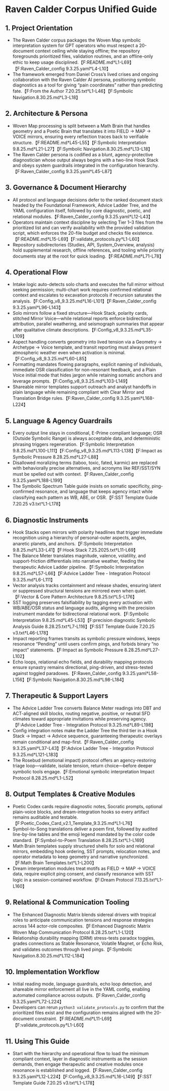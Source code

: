 # Raven Calder Corpus Unified Guide

## 1. Project Orientation
- The Raven Calder corpus packages the Woven Map symbolic interpretation system for GPT operators who must respect a 20-document context ceiling while staying offline; the repository foregrounds prioritized files, validation routines, and an offline-only ethic to keep usage disciplined.【F:README.md†L1-L69】【F:Raven_Calder_config 9.3.25.yaml†L4-L10】
- The framework emerged from Daniel Cross’s lived crises and ongoing collaboration with the Raven Calder AI persona, positioning symbolic diagnostics as a tool for giving “pain coordinates” rather than predicting fate.【F:From the Author 7.20.25.txt†L1-L46】【F:Symbolic Navigation.8.30.25.md†L3-L18】

## 2. Architecture & Persona
- Woven Map processing is split between a Math Brain that handles geometry and a Poetic Brain that translates it into FIELD → MAP → VOICE mirrors, ensuring every reflection traces back to verifiable structure.【F:README.md†L45-L55】【F:Symbolic Interpretation 9.8.25.md†L21-L27】【F:Symbolic Navigation.8.30.25.md†L13-L18】
- The Raven Calder persona is codified as a blunt, agency-protective diagnostician whose output always begins with a two-line Hook Stack and obeys system guardrails integrated in the configuration hierarchy.【F:Raven_Calder_config 9.3.25.yaml†L45-L87】

## 3. Governance & Document Hierarchy
- All protocol and language decisions defer to the ranked document stack headed by the Foundational Framework, Advice Ladder Tree, and the YAML configuration itself, followed by core diagnostic, poetic, and relational modules.【F:Raven_Calder_config 9.3.25.yaml†L12-L43】
- Operators maintain context discipline by selecting Tier 1–3 files from the prioritized list and can verify availability with the provided validation script, which enforces the 20-file budget and checks file existence.【F:README.md†L15-L69】【F:validate_protocols.py†L1-L60】
- Repository subdirectories (Studies, API, System_Overview, analysis) hold supplemental research, offline references, and tooling while priority documents stay at the root for quick loading.【F:README.md†L71-L78】

## 4. Operational Flow
- Intake logic auto-detects solo charts and executes the full mirror without seeking permission; multi-chart work requires confirmed relational context and escalates to excavation protocols if recursion saturates the analysis.【F:Config_v8_9.3.25.md†L16-L101】【F:Raven_Calder_config 9.3.25.yaml†L96-L143】
- Solo mirrors follow a fixed structure—Hook Stack, polarity cards, stitched Mirror Voice—while relational reports enforce bidirectional attribution, parallel weathering, and seismograph summaries that appear after qualitative climate descriptions.【F:Config_v8_9.3.25.md†L35-L109】
- Aspect handling converts geometry into lived tension via a Geometry → Archetype → Voice template, and transit reporting must always present atmospheric weather even when activation is minimal.【F:Config_v8_9.3.25.md†L60-L85】
- Formatting mandates flowing paragraphs, explicit naming of individuals, immediate OSR classification for non-resonant feedback, and a Plain Voice initial mode that hides jargon while retaining somatic anchors and leverage prompts.【F:Config_v8_9.3.25.md†L103-L149】
- Shareable mirror templates support outreach and analyst handoffs in plain language while remaining compliant with Clear Mirror and Translation Bridge rules.【F:Raven_Calder_config 9.3.25.yaml†L168-L224】

## 5. Language & Agency Guardrails
- Every output line stays in conditional, E-Prime compliant language; OSR (Outside Symbolic Range) is always acceptable data, and deterministic phrasing triggers regeneration.【F:Symbolic Interpretation 9.8.25.md†L100-L111】【F:Config_v8_9.3.25.md†L113-L138】【F:Impact as Symbolic Pressure 8.28.25.md†L27-L88】
- Disallowed moralizing terms (taboo, toxic, fated, karmic) are replaced with behaviorally precise alternatives, and acronyms like REF/SST/SYN must be spelled out with context.【F:Raven_Calder_config 9.3.25.yaml†L188-L199】
- The Symbolic Spectrum Table guide insists on somatic specificity, ping-confirmed resonance, and language that keeps agency intact while classifying each pattern as WB, ABE, or OSR.【F:SST Template Guide 7.20.25 v3.txt†L1-L178】

## 6. Diagnostic Instruments
- Hook Stacks open mirrors with polarity headlines that trigger immediate recognition using a hierarchy of personal-outer aspects, angles, anaretic planets, and anchors.【F:Symbolic Interpretation 9.8.25.md†L33-L41】【F:Hook Stack 7.25.2025.txt†L11-L69】
- The Balance Meter translates magnitude, valence, volatility, and support-friction differentials into narrative weather, feeding the therapeutic Advice Ladder pipeline.【F:Symbolic Interpretation 9.8.25.md†L57-L66】【F:Advice Ladder Tree - Integration Protocol 9.3.25.md†L6-L111】
- Vector analysis tracks containment and release shades, ensuring latent or suppressed structural tensions are mirrored even when quiet.【F:Vector & Core Pattern Architecture 9.8.25.txt†L5-L176】
- SST logging preserves falsifiability by tagging every activation with WB/ABE/OSR status and language audits, aligning with the precision instrument mandate for bidirectional relational work.【F:Symbolic Interpretation 9.8.25.md†L45-L53】【F:precision diagnostic Symbolic Analysis Guide 8.28.25.txt†L7-L116】【F:SST Template Guide 7.20.25 v3.txt†L46-L178】
- Impact reporting frames transits as symbolic pressure windows, keeps resonance “Pending” until users confirm pings, and forbids binary “no impact” statements.【F:Impact as Symbolic Pressure 8.28.25.md†L27-L102】
- Echo loops, relational echo fields, and durability mapping protocols ensure synastry remains directional, ping-driven, and stress-tested against toggled paradoxes.【F:Raven_Calder_config 9.3.25.yaml†L58-L156】【F:Symbolic Navigation.8.30.25.md†L98-L184】

## 7. Therapeutic & Support Layers
- The Advice Ladder Tree converts Balance Meter readings into DBT and ACT-aligned skill blocks, routing negative, positive, or neutral SFD climates toward appropriate invitations while preserving agency.【F:Advice Ladder Tree - Integration Protocol 9.3.25.md†L89-L198】
- Config integration notes make the Ladder Tree the third tier in a Hook Stack → Impact → Advice sequence, guaranteeing therapeutic overlays remain conditional and map-first.【F:Raven_Calder_config 9.3.25.yaml†L37-L43】【F:Advice Ladder Tree - Integration Protocol 9.3.25.md†L121-L183】
- The Rosebud (emotional impact) protocol offers an agency-restoring triage loop—validate, isolate tension, return choice—before deeper symbolic tools engage.【F:Emotional symbolic interpretation Impact Protocol 8.28.25.md†L1-L52】

## 8. Output Templates & Creative Modules
- Poetic Codex cards require diagnostic notes, Socratic prompts, optional plain-voice blocks, and dream-integration hooks so every artifact remains auditable and testable.【F:Poetic_Codex_Card_v2.1_Template_9.3.25.md†L1-L76】
- Symbol-to-Song translations deliver a poem first, followed by audited line-by-line tables and the emoji legend mandated by the color code standard.【F:Symbol-to-Poem Translation 8.28.25.txt†L1-L169】
- Math Brain templates supply structured shells for solo and relational mirrors, embedding hook ordering, SST prompts, relocation notes, and operator metadata to keep geometry and narrative synchronized.【F:Math Brain Templates.txt†L1-L200】
- Dream interpretation modules treat motifs as FIELD → MAP → VOICE data, require explicit ping consent, and classify resonance with SST logic in a session-contained workflow.【F:Dream Protocol 7.13.25.txt†L1-L160】

## 9. Relational & Communication Tooling
- The Enhanced Diagnostic Matrix blends sidereal drivers with tropical roles to anticipate communication tensions and response strategies across 144 actor-role composites.【F:Enhanced Diagnostic Matrix Woven Map Communication Protocol 8.28.25.txt†L1-L120】
- Relationship durability mapping (DRM) stress-tests paradox toggles, grades connections as Stable Resonance, Volatile Magnet, or Echo Risk, and validates outcomes through lived pings.【F:Symbolic Navigation.8.30.25.md†L112-L184】

## 10. Implementation Workflow
- Initial reading mode, language guardrails, echo loop detection, and shareable mirror enforcement all live in the YAML config, enabling automated compliance across outputs.【F:Raven_Calder_config 9.3.25.yaml†L72-L224】
- Developers can rerun `python3 validate_protocols.py` to confirm that the prioritized files exist and the configuration remains aligned with the 20-document constraint.【F:README.md†L11-L69】【F:validate_protocols.py†L1-L60】

## 11. Using This Guide
- Start with the hierarchy and operational flow to load the minimum compliant context, layer in diagnostic instruments as the session demands, then engage therapeutic and creative modules once resonance is established and logged.【F:Raven_Calder_config 9.3.25.yaml†L12-L224】【F:Config_v8_9.3.25.md†L16-L149】【F:SST Template Guide 7.20.25 v3.txt†L1-L178】

